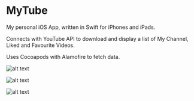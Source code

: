 # MyTube

My personal iOS App, written in Swift for iPhones and iPads.

Connects with YouTube API to download and display a list of My Channel, Liked and Favourite Videos.

Uses Cocoapods with Alamofire to fetch data.

![alt text](https://user-images.githubusercontent.com/2089868/52181297-454bc400-27e8-11e9-9616-bb7974887fa3.png)

![alt text](https://user-images.githubusercontent.com/2089868/52181298-45e45a80-27e8-11e9-9baf-1cfe259ed2f9.png)

![alt text](https://user-images.githubusercontent.com/2089868/52181299-45e45a80-27e8-11e9-9563-a91e72388135.png)
